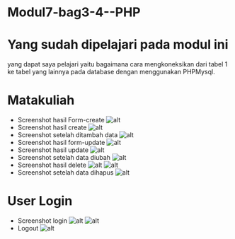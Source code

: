 # Modul7-bag3-4--PHP
# Yang sudah dipelajari pada modul ini
yang dapat saya pelajari yaitu bagaimana cara mengkoneksikan dari tabel 1 ke tabel yang lainnya pada database dengan menggunakan PHPMysql.
# Matakuliah
- Screenshot hasil Form-create
![alt](https://github.com/TalithaSevrillaD/Modul7-bag3-4--PHP/blob/master/form-create.JPG?raw=true)
- Screenshot hasil create
![alt](https://github.com/TalithaSevrillaD/Modul7-bag3-4--PHP/blob/master/form-create1.JPG?raw=true)
- Screenshot setelah ditambah data
![alt](https://github.com/TalithaSevrillaD/Modul7-bag3-4--PHP/blob/master/form-create2.JPG?raw=true)
- Screenshot hasil form-update
![alt](https://github.com/TalithaSevrillaD/Modul7-bag3-4--PHP/blob/master/form-update.JPG?raw=true)
- Screenshot hasil update
![alt](https://github.com/TalithaSevrillaD/Modul7-bag3-4--PHP/blob/master/form-update1.JPG?raw=true)
- Screenshot setelah data diubah
![alt](https://github.com/TalithaSevrillaD/Modul7-bag3-4--PHP/blob/master/form-update2.JPG?raw=true)
- Screenshot hasil delete
![alt](https://github.com/TalithaSevrillaD/Modul7-bag3-4--PHP/blob/master/delete.JPG?raw=true)
![alt](https://github.com/TalithaSevrillaD/Modul7-bag3-4--PHP/blob/master/delete1.JPG?raw=true)
- Screenshot setelah data dihapus
![alt](https://github.com/TalithaSevrillaD/Modul7-bag3-4--PHP/blob/master/delete2.JPG?raw=true)
# User Login
- Screenshot login
![alt](https://github.com/TalithaSevrillaD/Modul7-bag3-4--PHP/blob/master/login.JPG?raw=true)
![alt](https://github.com/TalithaSevrillaD/Modul7-bag3-4--PHP/blob/master/login1.JPG?raw=true)
- Logout
![alt](https://github.com/TalithaSevrillaD/Modul7-bag3-4--PHP/blob/master/logout.JPG?raw=true)
